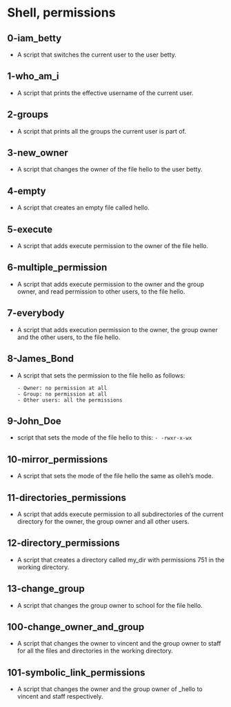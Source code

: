 # Shell, permissions
## 0-iam_betty
- A script that switches the current user to the user betty.
## 1-who_am_i
- A script that prints the effective username of the current user.
## 2-groups
- A script that prints all the groups the current user is part of.
## 3-new_owner
- A script that changes the owner of the file hello to the user betty.
## 4-empty
- A script that creates an empty file called hello.
## 5-execute
- A script that adds execute permission to the owner of the file hello.
## 6-multiple_permission
- A script that adds execute permission to the owner and the group owner, and read permission to other users, to the file hello.
## 7-everybody
- A script that adds execution permission to the owner, the group owner and the other users, to the file hello.
## 8-James_Bond
- A script that sets the permission to the file hello as follows:
  ```
  - Owner: no permission at all
  - Group: no permission at all
  - Other users: all the permissions
  ```

## 9-John_Doe
- script that sets the mode of the file hello to this:
  ```- -rwxr-x-wx```
## 10-mirror_permissions
- A script that sets the mode of the file hello the same as olleh’s mode.
## 11-directories_permissions
- A script that adds execute permission to all subdirectories of the current directory for the owner, the group owner and all other users.
## 12-directory_permissions
- A script that creates a directory called my_dir with permissions 751 in the working directory.
## 13-change_group
- A script that changes the group owner to school for the file hello.
## 100-change_owner_and_group
- A script that changes the owner to vincent and the group owner to staff for all the files and directories in the working directory.
## 101-symbolic_link_permissions
- A script that changes the owner and the group owner of _hello to vincent and staff respectively.
